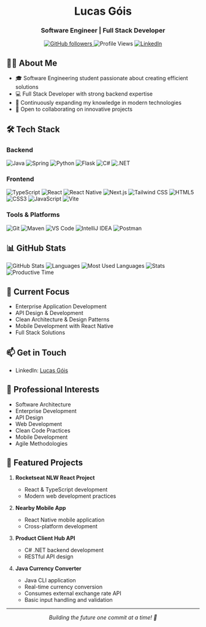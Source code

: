 <h1 align="center">Lucas Góis</h1>
<h3 align="center">Software Engineer | Full Stack Developer</h3>

<p align="center">
  <a href="https://github.com/zlucasftw?tab=followers">
    <img src="https://img.shields.io/github/followers/zlucasftw?label=Follow&style=social" alt="GitHub followers" />
  </a>
  <img src="https://komarev.com/ghpvc/?username=zlucasftw&color=blueviolet" alt="Profile Views" />
  <a href="https://www.linkedin.com/in/lucasgoisdev">
    <img src="https://img.shields.io/badge/-LinkedIn-blue?style=flat&logo=Linkedin&logoColor=white" alt="LinkedIn" />
  </a>
</p>

## 👨‍💻 About Me

- 🎓 Software Engineering student passionate about creating efficient solutions
- 💻 Full Stack Developer with strong backend expertise
- 🌱 Continuously expanding my knowledge in modern technologies
- 🔭 Open to collaborating on innovative projects

## 🛠️ Tech Stack

### Backend
![Java](https://img.shields.io/badge/Java-ED8B00?style=for-the-badge&logo=openjdk&logoColor=white)
![Spring](https://img.shields.io/badge/Spring-6DB33F?style=for-the-badge&logo=spring&logoColor=white)
![Python](https://img.shields.io/badge/Python-3776AB?style=for-the-badge&logo=python&logoColor=white)
![Flask](https://img.shields.io/badge/Flask-000000?style=for-the-badge&logo=flask&logoColor=white)
![C#](https://img.shields.io/badge/C%23-239120?style=for-the-badge&logo=c-sharp&logoColor=white)
![.NET](https://img.shields.io/badge/.NET-512BD4?style=for-the-badge&logo=dotnet&logoColor=white)

### Frontend
![TypeScript](https://img.shields.io/badge/TypeScript-007ACC?style=for-the-badge&logo=typescript&logoColor=white)
![React](https://img.shields.io/badge/React-20232A?style=for-the-badge&logo=react&logoColor=61DAFB)
![React Native](https://img.shields.io/badge/React_Native-20232A?style=for-the-badge&logo=react&logoColor=61DAFB)
![Next.js](https://img.shields.io/badge/Next.js-000000?style=for-the-badge&logo=next.js&logoColor=white)
![Tailwind CSS](https://img.shields.io/badge/Tailwind_CSS-38B2AC?style=for-the-badge&logo=tailwind-css&logoColor=white)
![HTML5](https://img.shields.io/badge/HTML5-E34F26?style=for-the-badge&logo=html5&logoColor=white)
![CSS3](https://img.shields.io/badge/CSS3-1572B6?style=for-the-badge&logo=css3&logoColor=white)
![JavaScript](https://img.shields.io/badge/JavaScript-F7DF1E?style=for-the-badge&logo=javascript&logoColor=black)
![Vite](https://img.shields.io/badge/Vite-646CFF?style=for-the-badge&logo=vite&logoColor=white)

### Tools & Platforms
![Git](https://img.shields.io/badge/Git-F05032?style=for-the-badge&logo=git&logoColor=white)
![Maven](https://img.shields.io/badge/Maven-C71A36?style=for-the-badge&logo=apache-maven&logoColor=white)
![VS Code](https://img.shields.io/badge/VS_Code-0078D4?style=for-the-badge&logo=visual%20studio%20code&logoColor=white)
![IntelliJ IDEA](https://img.shields.io/badge/IntelliJ_IDEA-000000?style=for-the-badge&logo=intellij-idea&logoColor=white)
![Postman](https://img.shields.io/badge/Postman-FF6C37?style=for-the-badge&logo=postman&logoColor=white)

## 📊 GitHub Stats

![GitHub Stats](http://github-profile-summary-cards-esqvyd9su.vercel.app/api/cards/profile-details?username=zlucasftw&theme=dracula)
<img src="http://github-profile-summary-cards-esqvyd9su.vercel.app/api/cards/repos-per-language?username=zlucasftw&theme=dracula" alt="Languages" />
<img src="http://github-profile-summary-cards-esqvyd9su.vercel.app/api/cards/most-commit-language?username=zlucasftw&theme=dracula" alt="Most Used Languages" />
<img src="http://github-profile-summary-cards-esqvyd9su.vercel.app/api/cards/stats?username=zlucasftw&theme=dracula" alt="Stats" />
<img src="http://github-profile-summary-cards-esqvyd9su.vercel.app/api/cards/productive-time?username=zlucasftw&theme=dracula&utcOffset=-3" alt="Productive Time" />

## 🎯 Current Focus

- Enterprise Application Development
- API Design & Development
- Clean Architecture & Design Patterns
- Mobile Development with React Native
- Full Stack Solutions

## 📫 Get in Touch

- LinkedIn: [Lucas Góis](https://www.linkedin.com/in/lucasgoisdev)

## 💼 Professional Interests

- Software Architecture
- Enterprise Development
- API Design
- Web Development
- Clean Code Practices
- Mobile Development
- Agile Methodologies

## 🚀 Featured Projects

1. **Rocketseat NLW React Project**
   - React & TypeScript development
   - Modern web development practices

2. **Nearby Mobile App**
   - React Native mobile application
   - Cross-platform development

3. **Product Client Hub API**
   - C# .NET backend development
   - RESTful API design

4. **Java Currency Converter**
   - Java CLI application
   - Real-time currency conversion
   - Consumes external exchange rate API
   - Basic input handling and validation
  
---

<p align="center">
  <i>Building the future one commit at a time! 🚀</i>
</p>
